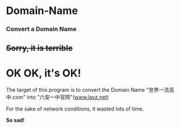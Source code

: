 # Domain-Name
### Convert a Domain Name
## ~~Sorry, it is terrible~~
# OK OK, it's OK!

The target of this program is to convert the Domain Name "世界一流高中.com" into "六安一中官网"(www.layz.net)

For the sake of network conditions, it wasted lots of time.

**So sad!**
